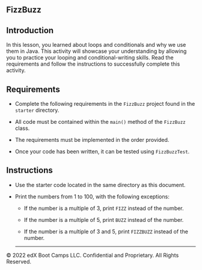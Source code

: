 ## FizzBuzz

## Introduction

In this lesson, you learned about loops and conditionals and why we use them in Java. This activity will showcase your understanding by allowing you to practice your looping and conditional-writing skills. Read the requirements and follow the instructions to successfully complete this activity.

## Requirements

- Complete the following requirements in the `FizzBuzz` project found in the `starter` directory.

- All code must be contained within the `main()` method of the `FizzBuzz` class.

- The requirements must be implemented in the order provided.

- Once your code has been written, it can be tested using `FizzBuzzTest`.

## Instructions

- Use the starter code located in the same directory as this document.

- Print the numbers from 1 to 100, with the following exceptions:

  - If the number is a multiple of 3, print `FIZZ` instead of the number.

  - If the number is a multiple of 5, print `BUZZ` instead of the number.

  - If the number is a multiple of 3 and 5, print `FIZZBUZZ` instead of the number.

  ---

© 2022 edX Boot Camps LLC. Confidential and Proprietary. All Rights Reserved.
